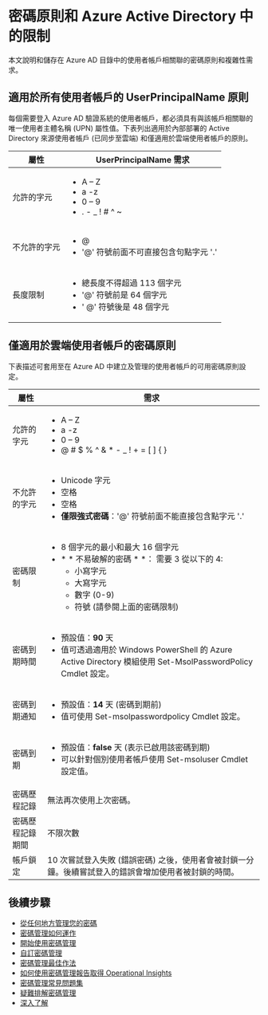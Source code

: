 <properties
	pageTitle="密碼原則和 Azure Active Directory 中的限制 | Microsoft Azure"
	description="描述適用於 Azure Active Directory 中的密碼的原則，包括允許的字元、長度和有效期限"
  services="active-directory"
	documentationCenter=""
	authors="curtand"
	manager="stevenpo"
	editor=""/>

<tags
	ms.service="active-directory"
	ms.workload="identity"
	ms.tgt_pltfrm="na"
	ms.devlang="na"
	ms.topic="article"
	ms.date="01/07/2016"
	ms.author="curtand"/>


# 密碼原則和 Azure Active Directory 中的限制

本文說明和儲存在 Azure AD 目錄中的使用者帳戶相關聯的密碼原則和複雜性需求。

## 適用於所有使用者帳戶的 UserPrincipalName 原則

每個需要登入 Azure AD 驗證系統的使用者帳戶，都必須具有與該帳戶相關聯的唯一使用者主體名稱 (UPN) 屬性值。下表列出適用於內部部署的 Active Directory 來源使用者帳戶 (已同步至雲端) 和僅適用於雲端使用者帳戶的原則。

| 屬性 | UserPrincipalName 需求 |
|   ----------------------- |   ----------------------- |
| 允許的字元 | <ul> <li>A – Z</li> <li>a -z </li><li>0 – 9</li> <li> . - \_ ! # ^ ~</li></ul> |
| 不允許的字元 | <ul> <li>@</li> <li>'@' 符號前面不可直接包含句點字元 '.'</li></ul> |
| 長度限制 | <ul> <li>總長度不得超過 113 個字元</li><li>'@' 符號前是 64 個字元</li><li>' @' 符號後是 48 個字元</li></ul>

## 僅適用於雲端使用者帳戶的密碼原則

下表描述可套用至在 Azure AD 中建立及管理的使用者帳戶的可用密碼原則設定。

| 屬性 | 需求 |
|   ----------------------- |   ----------------------- |
| 允許的字元 | <ul><li>A – Z</li><li>a -z </li><li>0 – 9</li> <li>@ # $ % ^ & * - \_ ! + = [ ] { } | \\ : ‘ , . ? / ` ~ “ ( ) ;</li></ul> |
| 不允許的字元 | <ul><li>Unicode 字元</li><li>空格</li><li>空格</li><li> **僅限強式密碼**：'@' 符號前面不能直接包含點字元 '.'</li></ul> |
| 密碼限制 | <ul><li>8 個字元的最小和最大 16 個字元</li><li>* * 不易破解的密碼 * *： 需要 3 從以下的 4:<ul><li>小寫字元</li><li>大寫字元</li><li>數字 (0-9)</li><li>符號 (請參閱上面的密碼限制)</li></ul></li></ul> |
| 密碼到期時間 | <ul><li>預設值：**90** 天 </li><li>值可透過適用於 Windows PowerShell 的 Azure Active Directory 模組使用 Set-MsolPasswordPolicy Cmdlet 設定。</li></ul> |
| 密碼到期通知 | <ul><li>預設值：**14** 天 (密碼到期前)</li><li>值可使用 Set-msolpasswordpolicy Cmdlet 設定。</li></ul> |
| 密碼到期 | <ul><li>預設值：**false** 天 (表示已啟用該密碼到期) </li><li>可以針對個別使用者帳戶使用 Set-msoluser Cmdlet 設定值。 </li></ul> |
| 密碼歷程記錄 | 無法再次使用上次密碼。 |
| 密碼歷程記錄期間 | 不限次數 |
| 帳戶鎖定 | 10 次嘗試登入失敗 (錯誤密碼) 之後，使用者會被封鎖一分鐘。後續嘗試登入的錯誤會增加使用者被封鎖的時間。 |


## 後續步驟

* [從任何地方管理您的密碼](active-directory-passwords.md)
* [密碼管理如何運作](active-directory-passwords-how-it-works.md)
* [開始使用密碼管理](active-directory-passwords-getting-started.md)
* [自訂密碼管理](active-directory-passwords-customize.md)
* [密碼管理最佳作法](active-directory-passwords-best-practices.md)
* [如何使用密碼管理報告取得 Operational Insights](active-directory-passwords-get-insights.md)
* [密碼管理常見問題集](active-directory-passwords-faq.md)
* [疑難排解密碼管理](active-directory-passwords-troubleshoot.md)
* [深入了解](active-directory-passwords-learn-more.md)

<!---HONumber=AcomDC_0114_2016-->